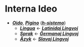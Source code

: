 # Interna Ideo

* [***Oido***](oido.md), [***Pigino***](pigino.md) ([***h-sistemo***](h-sistemo.md))
  * [***Lingua***](lingua.md) ← [***Latinidaj Lingvoj***](latinidaj/README.md)
  * [***Sprak***](sprak.md) ← [***Ĝermanaj Lingvoj***](ghermanaj/README.md)
  * [***Äzyk***](jazyk.md) ← [***Slavaj Lingvoj***](slavaj/README.md)



